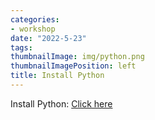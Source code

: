 ```yaml
---
categories:
- workshop
date: "2022-5-23"
tags:
thumbnailImage: img/python.png
thumbnailImagePosition: left
title: Install Python
---
```





Install Python: [Click here](/slides/3_install/install)

